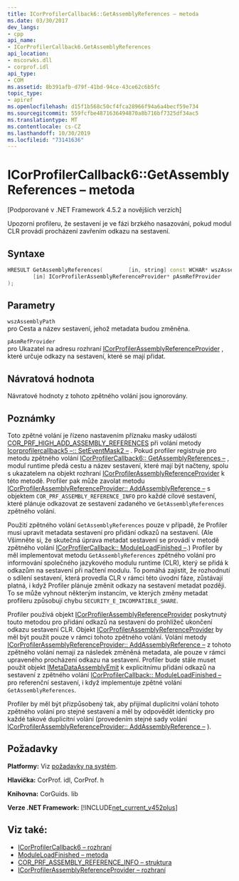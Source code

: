 ```yaml
---
title: ICorProfilerCallback6::GetAssemblyReferences – metoda
ms.date: 03/30/2017
dev_langs:
- cpp
api_name:
- ICorProfilerCallback6.GetAssemblyReferences
api_location:
- mscorwks.dll
- corprof.idl
api_type:
- COM
ms.assetid: 8b391afb-d79f-41bd-94ce-43ce62c6b5fc
topic_type:
- apiref
ms.openlocfilehash: d15f1b568c50cf4fca28966f94a6a4becf59e734
ms.sourcegitcommit: 559fcfbe4871636494870a8b716bf7325df34ac5
ms.translationtype: MT
ms.contentlocale: cs-CZ
ms.lasthandoff: 10/30/2019
ms.locfileid: "73141636"
---
```

# <a name="icorprofilercallback6getassemblyreferences-method"></a>ICorProfilerCallback6::GetAssemblyReferences – metoda
[Podporované v .NET Framework 4.5.2 a novějších verzích]  
  
 Upozorní profileru, že sestavení je ve fázi brzkého nasazování, pokud modul CLR provádí procházení zavřením odkazu na sestavení.  
  
## <a name="syntax"></a>Syntaxe  
  
```cpp
HRESULT GetAssemblyReferences(        [in, string] const WCHAR* wszAssemblyPath,  
        [in] ICorProfilerAssemblyReferenceProvider* pAsmRefProvider  
);  
```  
  
## <a name="parameters"></a>Parametry  
 `wszAssemblyPath`  
 pro Cesta a název sestavení, jehož metadata budou změněna.  
  
 `pAsmRefProvider`  
 pro Ukazatel na adresu rozhraní [ICorProfilerAssemblyReferenceProvider](../../../../docs/framework/unmanaged-api/profiling/icorprofilerassemblyreferenceprovider-interface.md) , které určuje odkazy na sestavení, které se mají přidat.  
  
## <a name="return-value"></a>Návratová hodnota  
 Návratové hodnoty z tohoto zpětného volání jsou ignorovány.  
  
## <a name="remarks"></a>Poznámky  
 Toto zpětné volání je řízeno nastavením příznaku masky události [COR_PRF_HIGH_ADD_ASSEMBLY_REFERENCES](../../../../docs/framework/unmanaged-api/profiling/cor-prf-high-monitor-enumeration.md) při volání metody [Icorprofilercallback5 –:: SetEventMask2 –](../../../../docs/framework/unmanaged-api/profiling/icorprofilerinfo5-seteventmask2-method.md) . Pokud profiler registruje pro metodu zpětného volání [ICorProfilerCallback6:: GetAssemblyReferences –](../../../../docs/framework/unmanaged-api/profiling/icorprofilercallback6-getassemblyreferences-method.md) , modul runtime předá cestu a název sestavení, které mají být načteny, spolu s ukazatelem na objekt rozhraní [ICorProfilerAssemblyReferenceProvider](../../../../docs/framework/unmanaged-api/profiling/icorprofilerassemblyreferenceprovider-interface.md) k této metodě. Profiler pak může zavolat metodu [ICorProfilerAssemblyReferenceProvider:: AddAssemblyReference –](../../../../docs/framework/unmanaged-api/profiling/icorprofilerassemblyreferenceprovider-addassemblyreference-method.md) s objektem `COR_PRF_ASSEMBLY_REFERENCE_INFO` pro každé cílové sestavení, které plánuje odkazovat ze sestavení zadaného ve `GetAssemblyReferences` zpětného volání.  
  
 Použití zpětného volání `GetAssemblyReferences` pouze v případě, že Profiler musí upravit metadata sestavení pro přidání odkazů na sestavení. (Ale Všimněte si, že skutečná úprava metadat sestavení se provádí v metodě zpětného volání [ICorProfilerCallback:: ModuleLoadFinished –](../../../../docs/framework/unmanaged-api/profiling/icorprofilercallback-moduleloadfinished-method.md).) Profiler by měl implementovat metodu `GetAssemblyReferences` zpětného volání pro informování společného jazykového modulu runtime (CLR), který se přidá k odkazům na sestavení při načtení modulu.  To pomáhá zajistit, že rozhodnutí o sdílení sestavení, která provedla CLR v rámci této úvodní fáze, zůstávají platná, i když Profiler plánuje změnit odkazy na sestavení metadat později.  To se může vyhnout některým instancím, ve kterých změny metadat profileru způsobují chybu `SECURITY_E_INCOMPATIBLE_SHARE`.  
  
 Profiler používá objekt [ICorProfilerAssemblyReferenceProvider](../../../../docs/framework/unmanaged-api/profiling/icorprofilerassemblyreferenceprovider-interface.md) poskytnutý touto metodou pro přidání odkazů na sestavení do prohlížeč ukončení odkazu sestavení CLR.  Objekt [ICorProfilerAssemblyReferenceProvider](../../../../docs/framework/unmanaged-api/profiling/icorprofilerassemblyreferenceprovider-interface.md) by měl být použit pouze v rámci tohoto zpětného volání. Volání metody [ICorProfilerAssemblyReferenceProvider:: AddAssemblyReference –](../../../../docs/framework/unmanaged-api/profiling/icorprofilerassemblyreferenceprovider-addassemblyreference-method.md) z tohoto zpětného volání nemají za následek změněná metadata, ale pouze v rámci upraveného procházení odkazu na sestavení. Profiler bude stále muset použít objekt [IMetaDataAssemblyEmit](../../../../docs/framework/unmanaged-api/metadata/imetadataassemblyemit-interface.md) k explicitnímu přidání odkazů na sestavení z zpětného volání [ICorProfilerCallback:: ModuleLoadFinished –](../../../../docs/framework/unmanaged-api/profiling/icorprofilercallback-moduleloadfinished-method.md) pro referenční sestavení, i když implementuje zpětné volání `GetAssemblyReferences`.  
  
 Profiler by měl být přizpůsobený tak, aby přijímal duplicitní volání tohoto zpětného volání pro stejné sestavení a měl by odpovědět identicky pro každé takové duplicitní volání (provedením stejné sady volání [ICorProfilerAssemblyReferenceProvider:: AddAssemblyReference –](../../../../docs/framework/unmanaged-api/profiling/icorprofilerassemblyreferenceprovider-addassemblyreference-method.md) ).  
  
## <a name="requirements"></a>Požadavky  
 **Platformy:** Viz [požadavky na systém](../../../../docs/framework/get-started/system-requirements.md).  
  
 **Hlavička:** CorProf. idl, CorProf. h  
  
 **Knihovna:** CorGuids. lib  
  
 **Verze .NET Framework:** [!INCLUDE[net_current_v452plus](../../../../includes/net-current-v452plus-md.md)]  
  
## <a name="see-also"></a>Viz také:

- [ICorProfilerCallback6 – rozhraní](../../../../docs/framework/unmanaged-api/profiling/icorprofilercallback6-interface.md)
- [ModuleLoadFinished – metoda](../../../../docs/framework/unmanaged-api/profiling/icorprofilercallback-moduleloadfinished-method.md)
- [COR_PRF_ASSEMBLY_REFERENCE_INFO – struktura](../../../../docs/framework/unmanaged-api/profiling/cor-prf-assembly-reference-info-structure.md)
- [ICorProfilerAssemblyReferenceProvider – rozhraní](../../../../docs/framework/unmanaged-api/profiling/icorprofilerassemblyreferenceprovider-interface.md)
